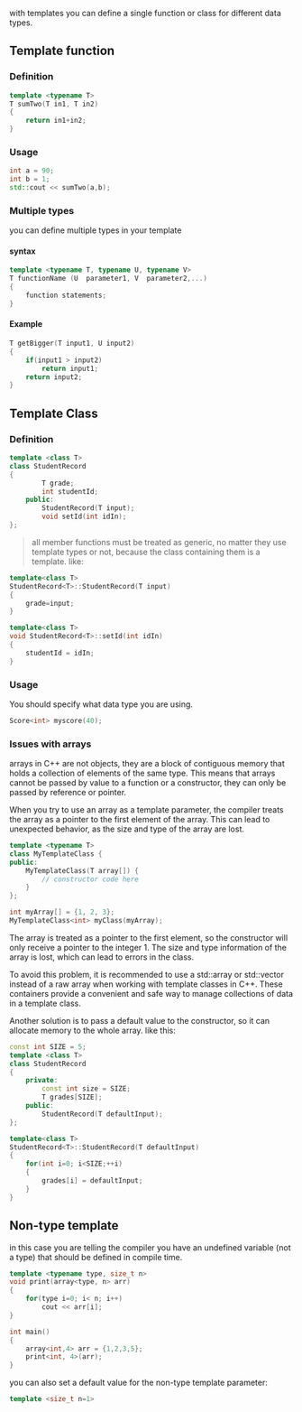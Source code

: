 with templates you can define a single function or class for different data types.
## Template function
### Definition
```cpp
template <typename T>
T sumTwo(T in1, T in2)
{
    return in1+in2;
}
```
### Usage
```cpp
int a = 90;
int b = 1; 
std::cout << sumTwo(a,b);
```
### Multiple types
you can define multiple types in your template
#### syntax
```cpp
template <typename T, typename U, typename V>
T functionName (U  parameter1, V  parameter2,...)
{
    function statements;
}

```
#### Example
```cpp
T getBigger(T input1, U input2)
{
    if(input1 > input2)
        return input1;
    return input2;
}
```
## Template Class
### Definition
```cpp
template <class T>
class StudentRecord
{
        T grade;
        int studentId;
    public:
        StudentRecord(T input);
        void setId(int idIn);
};
```
> all member functions must be treated as generic, no matter they use template types or not, because the class containing them is a template. like:
```cpp
template<class T>
StudentRecord<T>::StudentRecord(T input)
{
    grade=input;
}
```
```cpp
template<class T>
void StudentRecord<T>::setId(int idIn)
{
    studentId = idIn;
}
```
### Usage
You should specify what data type you are using.
```cpp
Score<int> myscore(40);
```
### Issues with arrays
arrays in C++ are not objects, they are a block of contiguous memory that holds a collection of elements of the same type. This means that arrays cannot be passed by value to a function or a constructor, they can only be passed by reference or pointer.

When you try to use an array as a template parameter, the compiler treats the array as a pointer to the first element of the array. This can lead to unexpected behavior, as the size and type of the array are lost.
```cpp
template <typename T>
class MyTemplateClass {
public:
    MyTemplateClass(T array[]) {
        // constructor code here
    }
};
```
```cpp
int myArray[] = {1, 2, 3};
MyTemplateClass<int> myClass(myArray);
```
The array is treated as a pointer to the first element, so the constructor will only receive a pointer to the integer 1. The size and type information of the array is lost, which can lead to errors in the class.

To avoid this problem, it is recommended to use a std::array or std::vector instead of a raw array when working with template classes in C++. These containers provide a convenient and safe way to manage collections of data in a template class.

Another solution is to pass a default value to the constructor, so it can allocate memory to the whole array. like this:
```cpp
const int SIZE = 5;
template <class T>
class StudentRecord
{
    private:
        const int size = SIZE;
        T grades[SIZE];
    public:
        StudentRecord(T defaultInput);
};

template<class T>
StudentRecord<T>::StudentRecord(T defaultInput)
{
    for(int i=0; i<SIZE;++i)
    {
        grades[i] = defaultInput;
    }
}
```
## Non-type template
in this case you are telling the compiler you have an undefined variable (not a type) that should be defined in compile time. 
```cpp
template <typename type, size_t n>
void print(array<type, n> arr)
{
    for(type i=0; i< n; i++)
        cout << arr[i];
}
```
```cpp
int main()
{
    array<int,4> arr = {1,2,3,5};
    print<int, 4>(arr);
}
```
you can also set a default value for the non-type template parameter:
```cpp
template <size_t n=1>
```
